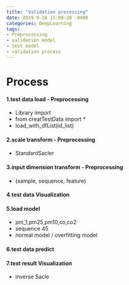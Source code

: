 ```yaml
---
title: "Validation processing"
date: 2019-9-24 15:09:28 -0400
categories: DeepLearning
tags:
- Preprocessing
- validation model
- test model
- validation process
---
```


# Process
#### 1.test data load - Preprocessing
   * Library import
   * from creatTestData import *
   * load_with_dfList(id_list)
   
#### 2.scale transform - Preprocessing
   * StandardSacler
   
#### 3.input dimension transform - Preprocessing
   * (sample, sequence, feature)
   
#### 4.test data Visualization

#### 5.load model
   * pm_1,pm25,pm10,co,co2
   * sequence 45
   * normal model / overfitting model
   
#### 6.test data predict

#### 7.test result Visualization
   * inverse Sacle
